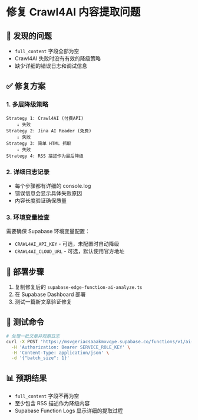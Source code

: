 # 修复 Crawl4AI 内容提取问题

## 🐛 发现的问题
- `full_content` 字段全部为空
- Crawl4AI 失败时没有有效的降级策略
- 缺少详细的错误日志和调试信息

## ✅ 修复方案

### 1. 多层降级策略
```
Strategy 1: Crawl4AI (付费API) 
    ↓ 失败
Strategy 2: Jina AI Reader (免费)
    ↓ 失败  
Strategy 3: 简单 HTML 抓取
    ↓ 失败
Strategy 4: RSS 描述作为最后降级
```

### 2. 详细日志记录
- 每个步骤都有详细的 console.log
- 错误信息会显示具体失败原因
- 内容长度验证确保质量

### 3. 环境变量检查
需要确保 Supabase 环境变量配置：
- `CRAWL4AI_API_KEY` - 可选，未配置时自动降级
- `CRAWL4AI_CLOUD_URL` - 可选，默认使用官方地址

## 🚀 部署步骤
1. 复制修复后的 `supabase-edge-function-ai-analyze.ts`
2. 在 Supabase Dashboard 部署
3. 测试一篇新文章验证修复

## 🧪 测试命令
```bash
# 处理一批文章并观察日志
curl -X POST 'https://msvgeriacsaaakmxvqye.supabase.co/functions/v1/ai-analyze' \
  -H 'Authorization: Bearer SERVICE_ROLE_KEY' \
  -H 'Content-Type: application/json' \
  -d '{"batch_size": 1}'
```

## 📊 预期结果
- `full_content` 字段不再为空
- 至少包含 RSS 描述作为降级内容
- Supabase Function Logs 显示详细的提取过程